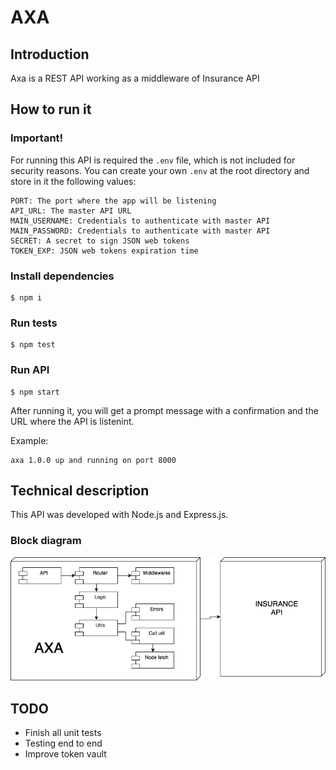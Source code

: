 # AXA

## Introduction

Axa is a REST API working as a middleware of Insurance API 
## How to run it

### Important!

For running this API is required the `.env` file, which is not included for security reasons.
You can create your own `.env` at the root directory and store in it the following values: 
```
PORT: The port where the app will be listening
API_URL: The master API URL
MAIN_USERNAME: Credentials to authenticate with master API
MAIN_PASSWORD: Credentials to authenticate with master API
SECRET: A secret to sign JSON web tokens
TOKEN_EXP: JSON web tokens expiration time

```

### Install dependencies

```
$ npm i
```

### Run tests

```
$ npm test
```

### Run API
```
$ npm start
```

After running it, you will get a prompt message with a confirmation and the URL where the API is listenint.

Example:
```
axa 1.0.0 up and running on port 8000
```

## Technical description

This API was developed with Node.js and Express.js.

### Block diagram

![](./doc/block_diagram.png)

## TODO

- Finish all unit tests
- Testing end to end
- Improve token vault 